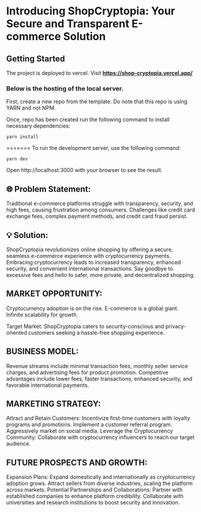 # **Introducing ShopCryptopia: Your Secure and Transparent E-commerce Solution**

## Getting Started

The project is deployed to vercel.
Visit **https://shop-cryptopia.vercel.app/**

### Below is the hosting of the local server.

First, create a new repo from the template. Do note that this repo is using YARN and not NPM.

Once, repo has been created run the following command to install necessary dependencies:

```
yarn install
```

=======
To run the development server, use the following command:
```
yarn dev
```

Open http://localhost:3000 with your browser to see the result.




## 🌐 Problem Statement:
Traditional e-commerce platforms struggle with transparency, security, and high fees, causing frustration among consumers. Challenges like credit card exchange fees, complex payment methods, and credit card fraud persist.

## 💡 Solution:
ShopCryptopia revolutionizes online shopping by offering a secure, seamless e-commerce experience with cryptocurrency payments. Embracing cryptocurrency leads to increased transparency, enhanced security, and convenient international transactions. Say goodbye to excessive fees and hello to safer, more private, and decentralized shopping.

## MARKET OPPORTUNITY:

Cryptocurrency adoption is on the rise.
E-commerce is a global giant.
Infinite scalability for growth.

Target Market:
ShopCryptopia caters to security-conscious and privacy-oriented customers seeking a hassle-free shopping experience.

## BUSINESS MODEL:

Revenue streams include minimal transaction fees, monthly seller service charges, and advertising fees for product promotion.
Competitive advantages include lower fees, faster transactions, enhanced security, and favorable international payments.

## MARKETING STRATEGY:

Attract and Retain Customers:
Incentivize first-time customers with loyalty programs and promotions.
Implement a customer referral program.
Aggressively market on social media.
Leverage the Cryptocurrency Community:
Collaborate with cryptocurrency influencers to reach our target audience.

## FUTURE PROSPECTS AND GROWTH:

Expansion Plans:
Expand domestically and internationally as cryptocurrency adoption grows.
Attract sellers from diverse industries, scaling the platform across markets.
Potential Partnerships and Collaborations:
Partner with established companies to enhance platform credibility.
Collaborate with universities and research institutions to boost security and innovation.
